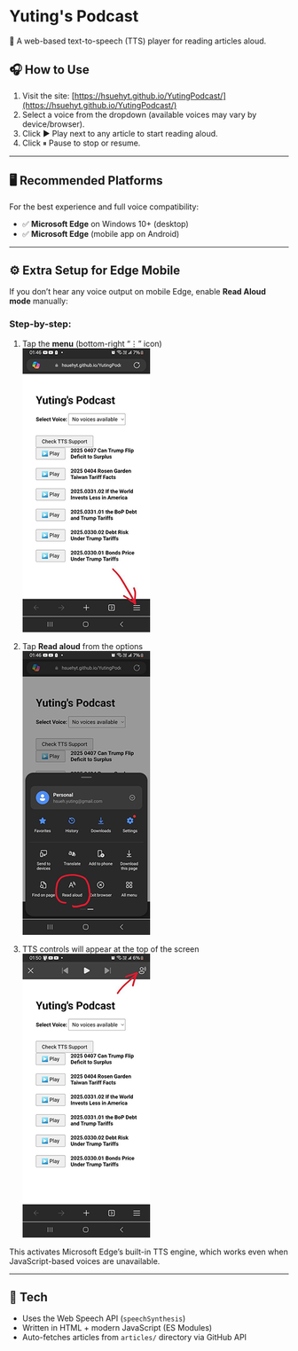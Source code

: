 # Yuting's Podcast

📰 A web-based text-to-speech (TTS) player for reading articles aloud.

## 🎧 How to Use

1. Visit the site: [https://hsuehyt.github.io/YutingPodcast/](https://hsuehyt.github.io/YutingPodcast/)
2. Select a voice from the dropdown (available voices may vary by device/browser).
3. Click ▶️ Play next to any article to start reading aloud.
4. Click ⏸ Pause to stop or resume.

---

## 🖥 Recommended Platforms

For the best experience and full voice compatibility:

- ✅ **Microsoft Edge** on Windows 10+ (desktop)
- ✅ **Microsoft Edge** (mobile app on Android)

---

## ⚙️ Extra Setup for Edge Mobile

If you don’t hear any voice output on mobile Edge, enable **Read Aloud mode** manually:

### Step-by-step:

1. Tap the **menu** (bottom-right “⋮” icon)  
   ![Step 1](https://github.com/hsuehyt/YutingPodcast/blob/main/images/01.png)

2. Tap **Read aloud** from the options  
   ![Step 2](https://github.com/hsuehyt/YutingPodcast/blob/main/images/02.png)

3. TTS controls will appear at the top of the screen  
   ![Step 3](https://github.com/hsuehyt/YutingPodcast/blob/main/images/03.png)

This activates Microsoft Edge’s built-in TTS engine, which works even when JavaScript-based voices are unavailable.

---

## 🧠 Tech

- Uses the Web Speech API (`speechSynthesis`)
- Written in HTML + modern JavaScript (ES Modules)
- Auto-fetches articles from `articles/` directory via GitHub API

